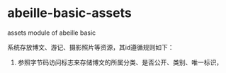 # abeille-basic-assets
assets module of abeille basic

系统存放博文、游记、摄影照片等资源，其id遵循规则如下：

1. 参照字节码访问标志来存储博文的所属分类、是否公开、类别、唯一标识，
